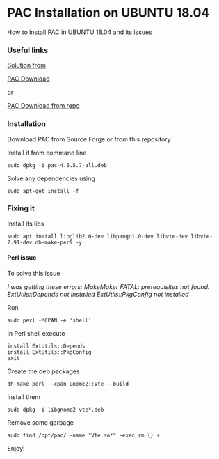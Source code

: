 # PAC Installation on UBUNTU 18.04

How to install PAC in UBUNTU 18.04 and its issues

### Useful links

[Solution from](https://sourceforge.net/p/pacmanager/bugs/293/)

[PAC Download](https://sourceforge.net/projects/pacmanager/)

or

[PAC Download from repo](https://github.com/rodrigoms2004/PAC-VS_Installation/blob/master/pac_download/pac-4.5.5.7-all.deb)

### Installation 


Download PAC from Source Forge or from this repository 

Install it from command line

``` 
sudo dpkg -i pac-4.5.5.7-all.deb
```

Solve any dependencies using

```
sudo apt-get install -f
```

### Fixing it


Install its libs

```
sudo apt install libglib2.0-dev libpango1.0-dev libvte-dev libvte-2.91-dev dh-make-perl -y
```

#### Perl issue


To solve this issue 

*I was getting these errors:*
*MakeMaker FATAL: prerequisites not found.*
*ExtUtils::Depends not installed*
*ExtUtils::PkgConfig not installed*

Run 

```
sudo perl -MCPAN -e 'shell'
```

In Perl shell execute

```
install ExtUtils::Depends
install ExtUtils::PkgConfig
exit
```

Create the deb packages

```
dh-make-perl --cpan Gnome2::Vte --build
```

Install them

```
sudo dpkg -i libgnome2-vte*.deb
```

Remove some garbage

```
sudo find /opt/pac/ -name "Vte.so*" -exec rm {} +
```


Enjoy!